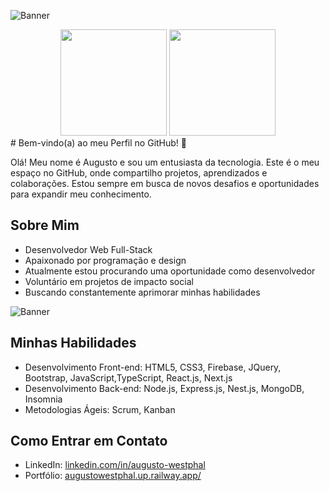 
![Banner](https://i.imgur.com/U94xDco.png)
<div align="center">
  <img height="170em" src="https://github-readme-stats.vercel.app/api?username=AugustoGitH&show_icons=true&theme=react&include_all_commits=true&count_private=true"/>
  <img height="170em" src="https://github-readme-stats.vercel.app/api/top-langs/?username=AugustoGitH&layout=compact&langs_count=7&theme=react"/>
</div>
# Bem-vindo(a) ao meu Perfil no GitHub! 👋

Olá! Meu nome é Augusto e sou um entusiasta da tecnologia. Este é o meu espaço no GitHub, onde compartilho projetos, aprendizados e colaborações. Estou sempre em busca de novos desafios e oportunidades para expandir meu conhecimento.

## Sobre Mim

- Desenvolvedor Web Full-Stack
- Apaixonado por programação e design
- Atualmente estou procurando uma oportunidade como desenvolvedor
- Voluntário em projetos de impacto social
- Buscando constantemente aprimorar minhas habilidades

 ![Banner](https://i.imgur.com/JeL0sOn.png)
 
 ## Minhas Habilidades

- Desenvolvimento Front-end: HTML5, CSS3, Firebase, JQuery, Bootstrap, JavaScript,TypeScript, React.js, Next.js 
- Desenvolvimento Back-end: Node.js, Express.js, Nest.js, MongoDB, Insomnia 
- Metodologias Ágeis: Scrum, Kanban

## Como Entrar em Contato
- LinkedIn: [linkedin.com/in/augusto-westphal](https://www.linkedin.com/in/augusto-westphal/)
- Portfólio: [augustowestphal.up.railway.app/](https://augustowestphal.up.railway.app/)
 



